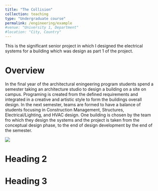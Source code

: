 ```yaml
---
title: "The Collision"
collection: teaching
type: "Undergraduate course"
permalink: /engineering/example
#venue: "University 1, Department"
#location: "City, Country"
---
```


This is the significant senior project in which I designed the electrical systems for a building which was design as part 1 of the project.

Overview
======
In the final year of the architectural eningeering program students spend a semester taking an architecture studio to design a building on a site on campus. Programing is created from the defined requirements and integrated in a creative and artistic style to form the buildings overall design. In the next semester, teams are formed to have a balance of students focusing in Construction Management, Structures, Electrical/Lighting, and HVAC design. One building is chosen by the team fro which they design the systems and the project is taken from the conceptual design phase, to the end of design development by the end of the semester.

<img src='/files/DDPoster36x24_190424.pdf'>

Heading 2
======

Heading 3
======
